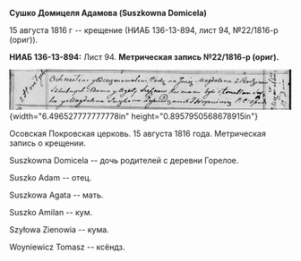 **Сушко Домицеля Адамова (Suszkowna Domicela)**

15 августа 1816 г -- крещение (НИАБ 136-13-894, лист 94, №22/1816-р
(ориг)).

**НИАБ 136-13-894:** Лист 94. **Метрическая запись №22/1816-р (ориг).**

![](./media/e89d8169a1e8329664f4464c9469536db9f9ff1e.png){width="6.496527777777778in"
height="0.8957950568678915in"}

Осовская Покровская церковь. 15 августа 1816 года. Метрическая запись о
крещении.

Suszkowna Domicela -- дочь родителей с деревни Горелое.

Suszko Adam -- отец.

Suszkowa Agata -- мать.

Suszko Amilan -- кум.

Szyłowa Zienowia -- кума.

Woyniewicz Tomasz -- ксёндз.
